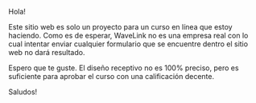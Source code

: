 Hola!

Este sitio web es solo un proyecto para un curso en línea que estoy haciendo.
Como es de esperar, WaveLink no es una empresa real con lo cual intentar enviar cualquier formulario que se encuentre dentro el sitio web no dará resultado.

Espero que te guste. El diseño receptivo no es 100% preciso, pero es suficiente para aprobar el curso con una calificación decente.

Saludos!
